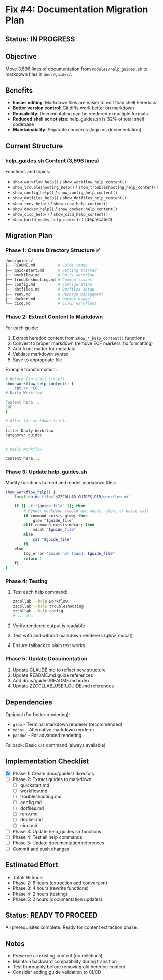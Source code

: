 # Fix #4: Documentation Migration Plan

## Status: IN PROGRESS

## Objective
Move 3,596 lines of documentation from `modules/help_guides.sh` to markdown files in `docs/guides/`.

## Benefits
- **Easier editing**: Markdown files are easier to edit than shell heredocs
- **Better version control**: Git diffs work better on markdown
- **Reusability**: Documentation can be rendered in multiple formats
- **Reduced shell script size**: help_guides.sh is 32% of total shell codebase
- **Maintainability**: Separate concerns (logic vs documentation)

## Current Structure

### help_guides.sh Content (3,596 lines)
Functions and topics:
- `show_workflow_help()` / `show_workflow_help_content()`
- `show_troubleshooting_help()` / `show_troubleshooting_help_content()`
- `show_config_help()` / `show_config_help_content()`
- `show_dotfiles_help()` / `show_dotfiles_help_content()`
- `show_renv_help()` / `show_renv_help_content()`
- `show_docker_help()` / `show_docker_help_content()`
- `show_cicd_help()` / `show_cicd_help_content()`
- `show_build_modes_help_content()` (deprecated)

## Migration Plan

### Phase 1: Create Directory Structure ✅
```bash
docs/guides/
├── README.md          # Guide index
├── quickstart.md      # Getting started
├── workflow.md        # Daily workflow
├── troubleshooting.md # Common issues
├── config.md          # Configuration
├── dotfiles.md        # Dotfiles setup
├── renv.md            # Package management
├── docker.md          # Docker usage
└── cicd.md            # CI/CD workflows
```

### Phase 2: Extract Content to Markdown
For each guide:
1. Extract heredoc content from `show_*_help_content()` functions
2. Convert to proper markdown (remove EOF markers, fix formatting)
3. Add front matter for metadata
4. Validate markdown syntax
5. Save to appropriate file

Example transformation:
```bash
# Before (in shell script):
show_workflow_help_content() {
    cat << 'EOF'
# Daily Workflow

Content here...
EOF
}

# After (in markdown file):
---
title: Daily Workflow
category: guides
---

# Daily Workflow

Content here...
```

### Phase 3: Update help_guides.sh
Modify functions to read and render markdown files:

```bash
show_workflow_help() {
    local guide_file="$ZZCOLLAB_GUIDES_DIR/workflow.md"

    if [[ -f "$guide_file" ]]; then
        # Render markdown (could use mdcat, glow, or basic cat)
        if command_exists glow; then
            glow "$guide_file"
        elif command_exists mdcat; then
            mdcat "$guide_file"
        else
            cat "$guide_file"
        fi
    else
        log_error "Guide not found: $guide_file"
        return 1
    fi
}
```

### Phase 4: Testing
1. Test each help command:
   ```bash
   zzcollab --help workflow
   zzcollab --help troubleshooting
   zzcollab --help config
   # ... etc
   ```

2. Verify rendered output is readable
3. Test with and without markdown renderers (glow, mdcat)
4. Ensure fallback to plain text works

### Phase 5: Update Documentation
1. Update CLAUDE.md to reflect new structure
2. Update README.md guide references
3. Add docs/guides/README.md index
4. Update ZZCOLLAB_USER_GUIDE.md references

## Dependencies

Optional (for better rendering):
- `glow` - Terminal markdown renderer (recommended)
- `mdcat` - Alternative markdown renderer
- `pandoc` - For advanced rendering

Fallback: Basic `cat` command (always available)

## Implementation Checklist

- [x] Phase 1: Create docs/guides/ directory
- [ ] Phase 2: Extract guides to markdown
  - [ ] quickstart.md
  - [ ] workflow.md
  - [ ] troubleshooting.md
  - [ ] config.md
  - [ ] dotfiles.md
  - [ ] renv.md
  - [ ] docker.md
  - [ ] cicd.md
- [ ] Phase 3: Update help_guides.sh functions
- [ ] Phase 4: Test all help commands
- [ ] Phase 5: Update documentation references
- [ ] Commit and push changes

## Estimated Effort
- Total: 16 hours
- Phase 2: 8 hours (extraction and conversion)
- Phase 3: 4 hours (rewrite functions)
- Phase 4: 2 hours (testing)
- Phase 5: 2 hours (documentation updates)

## Status: READY TO PROCEED
All prerequisites complete. Ready for content extraction phase.

## Notes
- Preserve all existing content (no deletions)
- Maintain backward compatibility during transition
- Test thoroughly before removing old heredoc content
- Consider adding guide validation to CI/CD
